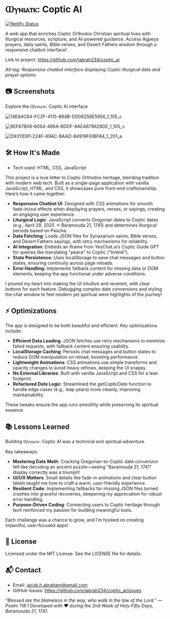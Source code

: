 <h1>Ⲱⲩⲛⲓⲁⲧⲕ: Coptic AI</h1> 

[![Netlify Status](https://api.netlify.com/api/v1/badges/ae26cc09-466f-430d-9456-2557e8fc2f72/deploy-status)](https://app.netlify.com/sites/coptic-ai/deploys)

A web app that enriches Coptic Orthodox Christian spiritual lives with liturgical resources, scripture, and AI-powered guidance. Access Agpeya prayers, daily saints, Bible verses, and Desert Fathers wisdom through a responsive chatbot interface!

Link to project: https://github.com/jabrah234/coptic_ai

_Alt tag: Responsive chatbot interface displaying Coptic liturgical date and prayer options_
  
    
  



<h2>📷 Screenshots</h2>

Explore the Ⲱⲩⲛⲓⲁⲧⲕ: Coptic AI interface

![14E84C64-FC2F-4115-884B-DD06256E5956_1_105_c](https://github.com/user-attachments/assets/dbb4686e-7a75-43ab-ab42-e28134e9d8cf)

![8EF67809-6064-496A-BDDF-8AEA879628DE_1_105_c](https://github.com/user-attachments/assets/534d383d-5943-491f-87b6-ca191a3f38ec)

![D9311D91-224F-49AC-BAAD-84919F61BF84_1_201_a](https://github.com/user-attachments/assets/c6212660-3dfa-481b-a4ff-94e3164159d1)





<h2>🛠️ How It's Made</h2>

* Tech used: HTML, CSS, JavaScript

This project is a love letter to Coptic Orthodox heritage, blending tradition with modern web tech. Built as a single-page application with vanilla JavaScript, HTML, and CSS, it showcases pure front-end craftsmanship. Here’s how it came together:

* **Responsive Chatbot UI**: Designed with CSS animations for smooth fade-in/out effects when displaying prayers, verses, or sayings, creating an engaging user experience.
* **Liturgical Logic**: JavaScript converts Gregorian dates to Coptic dates (e.g., April 29, 2025 → Baramouda 21, 1741) and determines liturgical periods based on Pascha.
* **Data Fetching**: Loads JSON files for Synaxarium saints, Bible verses, and Desert Fathers sayings, with retry mechanisms for reliability.
* **AI Integration**: Embeds an iframe from YesChat.ai’s Coptic Guide GPT for queries like translating "peace" to Coptic ("hirēnē").
* **State Persistence**: Uses localStorage to save chat messages and button states, ensuring continuity across page reloads.
* **Error Handling**: Implements fallback content for missing data or DOM elements, keeping the app functional under adverse conditions.

I poured my heart into making the UI intuitive and reverent, with clear buttons for each feature. Debugging complex date conversions and styling the chat window to feel modern yet spiritual were highlights of the journey!

<h2>⚡️ Optimizations</h2>

The app is designed to be both beautiful and efficient. Key optimizations include:

* **Efficient Data Loading**: JSON fetches use retry mechanisms to minimize failed requests, with fallback content ensuring usability.
* **LocalStorage Caching**: Persists chat messages and button states to reduce DOM manipulation on reload, boosting performance.
* **Lightweight Animations**: CSS animations use simple transforms and opacity changes to avoid heavy reflows, keeping the UI snappy.
* **No External Libraries**: Built with vanilla JavaScript and CSS for a lean footprint.
* **Refactored Date Logic**: Streamlined the getCopticDate function to handle edge cases (e.g., leap years) more cleanly, improving maintainability.

These tweaks ensure the app runs smoothly while preserving its spiritual essence.

<h2>📚 Lessons Learned</h2>

Building Ⲱⲩⲛⲓⲁⲧⲕ: Coptic AI was a technical and spiritual adventure. 

Key takeaways:

* **Mastering Date Math**: Cracking Gregorian-to-Coptic date conversion felt like decoding an ancient puzzle—seeing "Baramouda 21, 1741" display correctly was a triumph!
* **UI/UX Matters**: Small details like fade-in animations and clear button labels taught me how to craft a warm, user-friendly experience.
* **Resilient Code**: Implementing fallbacks for missing JSON files turned crashes into graceful recoveries, deepening my appreciation for robust error handling.
* **Purpose-Driven Coding**: Connecting users to Coptic heritage through tech reinforced my passion for building meaningful tools.

Each challenge was a chance to grow, and I’m hooked on creating impactful, user-focused apps!

<h2>📜 License</h2>

Licensed under the MIT License. See the LICENSE file for details.

<h2>📬 Contact</h2>

* Email: jacob.h.abraham@gmail.com
* GitHub Issues: https://github.com/jabrah234/coptic_ai/issues


_“Blessed are the blameless in the way, who walk in the law of the Lord.” — Psalm 118:1 
Developed with ❤️ during the 2nd Week of Holy Fifty Days, Baramouda 21, 1741._
